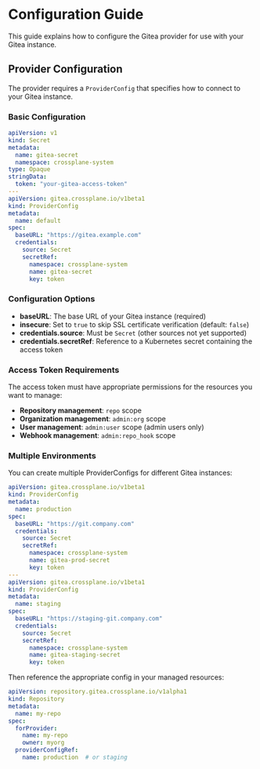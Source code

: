 # Configuration Guide

This guide explains how to configure the Gitea provider for use with your Gitea instance.

## Provider Configuration

The provider requires a `ProviderConfig` that specifies how to connect to your Gitea instance.

### Basic Configuration

```yaml
apiVersion: v1
kind: Secret
metadata:
  name: gitea-secret
  namespace: crossplane-system
type: Opaque
stringData:
  token: "your-gitea-access-token"
---
apiVersion: gitea.crossplane.io/v1beta1
kind: ProviderConfig
metadata:
  name: default
spec:
  baseURL: "https://gitea.example.com"
  credentials:
    source: Secret
    secretRef:
      namespace: crossplane-system
      name: gitea-secret
      key: token
```

### Configuration Options

- **baseURL**: The base URL of your Gitea instance (required)
- **insecure**: Set to `true` to skip SSL certificate verification (default: `false`)
- **credentials.source**: Must be `Secret` (other sources not yet supported)
- **credentials.secretRef**: Reference to a Kubernetes secret containing the access token

### Access Token Requirements

The access token must have appropriate permissions for the resources you want to manage:

- **Repository management**: `repo` scope
- **Organization management**: `admin:org` scope  
- **User management**: `admin:user` scope (admin users only)
- **Webhook management**: `admin:repo_hook` scope

### Multiple Environments

You can create multiple ProviderConfigs for different Gitea instances:

```yaml
apiVersion: gitea.crossplane.io/v1beta1
kind: ProviderConfig
metadata:
  name: production
spec:
  baseURL: "https://git.company.com"
  credentials:
    source: Secret
    secretRef:
      namespace: crossplane-system
      name: gitea-prod-secret
      key: token
---
apiVersion: gitea.crossplane.io/v1beta1
kind: ProviderConfig
metadata:
  name: staging
spec:
  baseURL: "https://staging-git.company.com"
  credentials:
    source: Secret
    secretRef:
      namespace: crossplane-system
      name: gitea-staging-secret
      key: token
```

Then reference the appropriate config in your managed resources:

```yaml
apiVersion: repository.gitea.crossplane.io/v1alpha1
kind: Repository
metadata:
  name: my-repo
spec:
  forProvider:
    name: my-repo
    owner: myorg
  providerConfigRef:
    name: production  # or staging
```